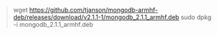 
> wget https://github.com/tjanson/mongodb-armhf-deb/releases/download/v2.1.1-1/mongodb_2.1.1_armhf.deb
> sudo dpkg -i mongodb_2.1.1_armhf.deb
